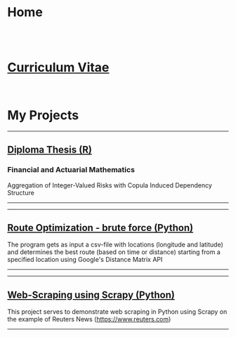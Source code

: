 # Home

<br><br>

# [Curriculum Vitae](/curriculum_vitae)

<br>

# My Projects

---

## [Diploma Thesis (R)](/diploma_thesis)

### Financial and Actuarial Mathematics

Aggregation of Integer-Valued Risks with Copula Induced Dependency Structure

---

---
## [Route Optimization - brute force (Python)](/python_route_optimization)

The program gets as input a csv-file with locations (longitude and latitude) and determines the best route (based on time or distance) starting from a specified location using Google's Distance Matrix API

---

---
## [Web-Scraping using Scrapy (Python)](martschm.github.io)

This project serves to demonstrate web scraping in Python using Scrapy on the example of Reuters News (https://www.reuters.com)

---
